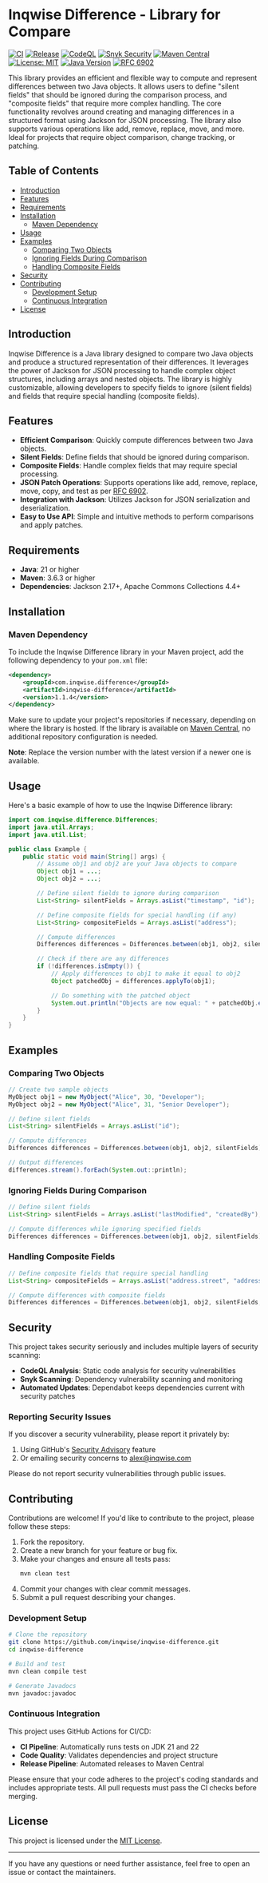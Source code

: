 # Inqwise Difference - Library for Compare

[![CI](https://github.com/inqwise/inqwise-difference/actions/workflows/ci.yml/badge.svg)](https://github.com/inqwise/inqwise-difference/actions/workflows/ci.yml)
[![Release](https://github.com/inqwise/inqwise-difference/actions/workflows/release.yml/badge.svg)](https://github.com/inqwise/inqwise-difference/actions/workflows/release.yml)
[![CodeQL](https://github.com/inqwise/inqwise-difference/actions/workflows/codeql.yml/badge.svg)](https://github.com/inqwise/inqwise-difference/actions/workflows/codeql.yml)
[![Snyk Security](https://github.com/inqwise/inqwise-difference/actions/workflows/snyk.yml/badge.svg)](https://github.com/inqwise/inqwise-difference/actions/workflows/snyk.yml)
[![Maven Central](https://img.shields.io/maven-central/v/com.inqwise.difference/inqwise-difference.svg?label=Maven%20Central)](https://search.maven.org/search?q=g:%22com.inqwise.difference%22%20AND%20a:%22inqwise-difference%22)
[![License: MIT](https://img.shields.io/badge/License-MIT-yellow.svg)](https://opensource.org/licenses/MIT)
[![Java Version](https://img.shields.io/badge/Java-21%2B-blue.svg)](https://openjdk.java.net/projects/jdk/21/)
[![RFC 6902](https://img.shields.io/badge/RFC-6902-green.svg)](https://tools.ietf.org/html/rfc6902)

This library provides an efficient and flexible way to compute and represent differences between two Java objects. It allows users to define "silent fields" that should be ignored during the comparison process, and "composite fields" that require more complex handling. The core functionality revolves around creating and managing differences in a structured format using Jackson for JSON processing. The library also supports various operations like add, remove, replace, move, and more. Ideal for projects that require object comparison, change tracking, or patching.

## Table of Contents

- [Introduction](#introduction)
- [Features](#features)
- [Requirements](#requirements)
- [Installation](#installation)
  - [Maven Dependency](#maven-dependency)
- [Usage](#usage)
- [Examples](#examples)
  - [Comparing Two Objects](#comparing-two-objects)
  - [Ignoring Fields During Comparison](#ignoring-fields-during-comparison)
  - [Handling Composite Fields](#handling-composite-fields)
- [Security](#security)
- [Contributing](#contributing)
  - [Development Setup](#development-setup)
  - [Continuous Integration](#continuous-integration)
- [License](#license)

## Introduction

Inqwise Difference is a Java library designed to compare two Java objects and produce a structured representation of their differences. It leverages the power of Jackson for JSON processing to handle complex object structures, including arrays and nested objects. The library is highly customizable, allowing developers to specify fields to ignore (silent fields) and fields that require special handling (composite fields).

## Features

- **Efficient Comparison**: Quickly compute differences between two Java objects.
- **Silent Fields**: Define fields that should be ignored during comparison.
- **Composite Fields**: Handle complex fields that may require special processing.
- **JSON Patch Operations**: Supports operations like add, remove, replace, move, copy, and test as per [RFC 6902](https://tools.ietf.org/html/rfc6902).
- **Integration with Jackson**: Utilizes Jackson for JSON serialization and deserialization.
- **Easy to Use API**: Simple and intuitive methods to perform comparisons and apply patches.

## Requirements

- **Java**: 21 or higher
- **Maven**: 3.6.3 or higher
- **Dependencies**: Jackson 2.17+, Apache Commons Collections 4.4+

## Installation

### Maven Dependency

To include the Inqwise Difference library in your Maven project, add the following dependency to your `pom.xml` file:

```xml
<dependency>
    <groupId>com.inqwise.difference</groupId>
    <artifactId>inqwise-difference</artifactId>
    <version>1.1.4</version>
</dependency>
```

Make sure to update your project's repositories if necessary, depending on where the library is hosted. If the library is available on [Maven Central](https://search.maven.org/), no additional repository configuration is needed.

**Note**: Replace the version number with the latest version if a newer one is available.

## Usage

Here's a basic example of how to use the Inqwise Difference library:

```java
import com.inqwise.difference.Differences;
import java.util.Arrays;
import java.util.List;

public class Example {
    public static void main(String[] args) {
        // Assume obj1 and obj2 are your Java objects to compare
        Object obj1 = ...;
        Object obj2 = ...;

        // Define silent fields to ignore during comparison
        List<String> silentFields = Arrays.asList("timestamp", "id");

        // Define composite fields for special handling (if any)
        List<String> compositeFields = Arrays.asList("address");

        // Compute differences
        Differences differences = Differences.between(obj1, obj2, silentFields, compositeFields);

        // Check if there are any differences
        if (!differences.isEmpty()) {
            // Apply differences to obj1 to make it equal to obj2
            Object patchedObj = differences.applyTo(obj1);

            // Do something with the patched object
            System.out.println("Objects are now equal: " + patchedObj.equals(obj2));
        }
    }
}
```

## Examples

### Comparing Two Objects

```java
// Create two sample objects
MyObject obj1 = new MyObject("Alice", 30, "Developer");
MyObject obj2 = new MyObject("Alice", 31, "Senior Developer");

// Define silent fields
List<String> silentFields = Arrays.asList("id");

// Compute differences
Differences differences = Differences.between(obj1, obj2, silentFields);

// Output differences
differences.stream().forEach(System.out::println);
```

### Ignoring Fields During Comparison

```java
// Define silent fields
List<String> silentFields = Arrays.asList("lastModified", "createdBy");

// Compute differences while ignoring specified fields
Differences differences = Differences.between(obj1, obj2, silentFields);
```

### Handling Composite Fields

```java
// Define composite fields that require special handling
List<String> compositeFields = Arrays.asList("address.street", "address.city");

// Compute differences with composite fields
Differences differences = Differences.between(obj1, obj2, silentFields, compositeFields);
```

## Security

This project takes security seriously and includes multiple layers of security scanning:

- **CodeQL Analysis**: Static code analysis for security vulnerabilities
- **Snyk Scanning**: Dependency vulnerability scanning and monitoring
- **Automated Updates**: Dependabot keeps dependencies current with security patches

### Reporting Security Issues

If you discover a security vulnerability, please report it privately by:
1. Using GitHub's [Security Advisory](https://github.com/inqwise/inqwise-difference/security/advisories/new) feature
2. Or emailing security concerns to [alex@inqwise.com](mailto:alex@inqwise.com)

Please do not report security vulnerabilities through public issues.

## Contributing

Contributions are welcome! If you'd like to contribute to the project, please follow these steps:

1. Fork the repository.
2. Create a new branch for your feature or bug fix.
3. Make your changes and ensure all tests pass:
   ```bash
   mvn clean test
   ```
4. Commit your changes with clear commit messages.
5. Submit a pull request describing your changes.

### Development Setup

```bash
# Clone the repository
git clone https://github.com/inqwise/inqwise-difference.git
cd inqwise-difference

# Build and test
mvn clean compile test

# Generate Javadocs
mvn javadoc:javadoc
```

### Continuous Integration

This project uses GitHub Actions for CI/CD:
- **CI Pipeline**: Automatically runs tests on JDK 21 and 22
- **Code Quality**: Validates dependencies and project structure
- **Release Pipeline**: Automated releases to Maven Central

Please ensure that your code adheres to the project's coding standards and includes appropriate tests. All pull requests must pass the CI checks before merging.

## License

This project is licensed under the [MIT License](LICENSE).

---

If you have any questions or need further assistance, feel free to open an issue or contact the maintainers.
